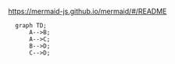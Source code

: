 https://mermaid-js.github.io/mermaid/#/README

```mermaid
  graph TD;
      A-->B;
      A-->C;
      B-->D;
      C-->D;
```
